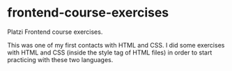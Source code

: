 # frontend-course-exercises
Platzi Frontend course exercises.

This was one of my first contacts with HTML and CSS. I did some exercises with HTML and CSS (inside the style tag of HTML files) in order to start practicing with these two languages.
